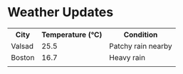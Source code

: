 # Weather Updates

<!-- WEATHER-UPDATE-START -->
<table><tr><th>City</th><th>Temperature (°C)</th><th>Condition</th></tr><tr><td>Valsad</td><td>25.5</td><td>Patchy rain nearby</td></tr><tr><td>Boston</td><td>16.7</td><td>Heavy rain</td></tr><tr><td></td><td></td><td></td></tr></table>
<!-- WEATHER-UPDATE-END -->
